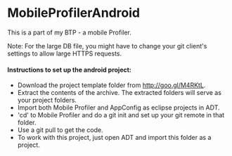 MobileProfilerAndroid
=====================

This is a part of my BTP - a mobile Profiler.

Note: For the large DB file, you might have to change your git client's settings to allow large HTTPS requests.

#### Instructions to set up the android project:
* Download the project template folder from http://goo.gl/M4RKtL.
* Extract the contents of the archive. The extracted folders will serve as your project folders.
* Import both Mobile Profiler and AppConfig as eclipse projects in ADT.
* 'cd' to Mobile Profiler and do a git init and set up your git remote in that folder. 
* Use a git pull to get the code.
* To work with this project, just open ADT and import this folder as a project.